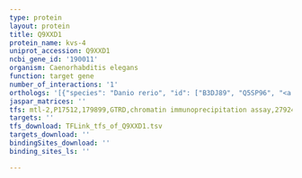 ```yaml
---
type: protein
layout: protein
title: Q9XXD1
protein_name: kvs-4
uniprot_accession: Q9XXD1
ncbi_gene_id: '190011'
organism: Caenorhabditis elegans
function: target gene
number_of_interactions: '1'
orthologs: '[{"species": "Danio rerio", "id": ["B3DJ89", "Q5SP96", "<a href=\"/protein/e7ffd5\">E7FFD5</a>"]}]'
jaspar_matrices: ''
tfs: mtl-2,P17512,179899,GTRD,chromatin immunoprecipitation assay,27924024%5Buid%5D,No
targets: ''
tfs_download: TFLink_tfs_of_Q9XXD1.tsv
targets_download: ''
bindingSites_download: ''
binding_sites_ls: ''

---
```

